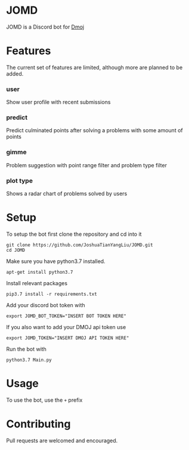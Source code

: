 # JOMD
JOMD is a Discord bot for [Dmoj](https://dmoj.ca/)

# Features
The current set of features are limited, although more are planned to be added.

### user
Show user profile with recent submissions

### predict
Predict culminated points after solving a problems with some amount of points

### gimme
Problem suggestion with point range filter and problem type filter

### plot type
Shows a radar chart of problems solved by users

# Setup

To setup the bot first clone the repository and cd into it

```
git clone https://github.com/JoshuaTianYangLiu/JOMD.git
cd JOMD
```


Make sure you have python3.7 installed.

```
apt-get install python3.7
```

Install relevant packages

```
pip3.7 install -r requirements.txt
```

Add your discord bot token with

```
export JOMD_BOT_TOKEN="INSERT BOT TOKEN HERE"
```

If you also want to add your DMOJ api token use

```
export JOMD_TOKEN="INSERT DMOJ API TOKEN HERE"
```

Run the bot with

```
python3.7 Main.py
```

# Usage
To use the bot, use the `+` prefix

# Contributing
Pull requests are welcomed and encouraged.
